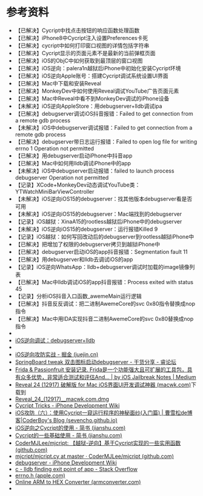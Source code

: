 # 参考资料

* 【已解决】Cycript中找点击按钮的响应函数处理函数
* 【已解决】iPhone8中Cycript注入设置Preferences卡死
* 【已解决】cycript中如何打印窗口视图的详情包括字符串
* 【已解决】Cycript显示的页面元素不是最新的当前弹框页面
* 【已解决】iOS的ObjC中如何获取到最顶层的窗口视图
* 【已解决】iOS逆向：palera1n越狱后iPhone中初始化安装Cycript环境
* 【已解决】iOS逆向Apple账号：搭建Cycript调试系统设置UI界面
* 【已解决】Mac中下载和安装Reveal
* 【已解决】MonkeyDev中如何使用Reveal调试YouTube广告页面元素
* 【已解决】Mac中Reveal中看不到MonkeyDev调试的iPhone设备
* 【未解决】iOS逆向AppleStore：用debugserver+lldb调试ipa
* 【已解决】debugserver调试iOS抖音报错：Failed to get connection from a remote gdb process
* 【未解决】iOS中debugserver调试报错：Failed to get connection from a remote gdb process
* 【已解决】debugserver带日志运行报错：Failed to open log file for writing errno 1 Operation not permitted
* 【已解决】用debugserver启动iPhone中抖音app
* 【已解决】Mac中如何用lldb调试iPhone中的app
* 【未解决】iOS中debugserver启动报错：failed to launch process debugserver Operation not permitted
* 【记录】XCode+MonkeyDev动态调试YouTube类：YTWatchMiniBarViewController
* 【未解决】iOS逆向iOS15的debugserver：找其他版本debugserver看是否可用
* 【未解决】iOS逆向iOS15的debugserver：Mac端找到的debugserver
* 【记录】iOS越狱：XinaA15的rootless越狱后iPhone中的debugserver
* 【未解决】iOS逆向iOS15的debugserver：运行报错Killed 9
* 【记录】iOS越狱：如何写回改动后的debugserver到rootless越狱iPhone中
* 【已解决】把增加了权限的debugserver拷贝到越狱iPhone中
* 【已解决】debugserver启动iOS的app抖音报错：Segmentation fault 11
* 【已解决】用debugserver和lldb去调试iOS的app
* 【记录】iOS逆向WhatsApp：lldb+debugserver调试时加载的image镜像列表
* 【已解决】Mac中lldb调试iOS的app抖音报错：Process exited with status 45
* 【记录】分析iOS抖音入口函数_awemeMain运行逻辑
* 【已解决】抖音反反调试：把二进制AwemeCore的svc 0x80指令替换成nop指令
* 【已解决】Mac中用IDA实现抖音二进制AwemeCore的svc 0x80替换成nop指令
* 
* [iOS逆向调试：debugserver+lldb](https://book.crifan.org/books/ios_re_debug_debugserver_lldb/website/)
* 
* [iOS逆向攻防实战 - 掘金 (juejin.cn)](https://juejin.cn/post/7073109091320610829)
* [SpringBoard tweak 双击图标启动debugserver - 干货分享 - 睿论坛](https://iosre.com/t/springboard-tweak-debugserver/16420/17)
* [Frida & Passionfruit 安装记录. Frida是一个功能强大且可扩展的工具包，具有众多优势，非常适合测试和评估And… | by iOS Jailbreak Notes | Medium](https://junglechan.medium.com/frida-passionfruit-%E5%AE%89%E8%A3%85%E8%AE%B0%E5%BD%95-52c7f3b4576e)
* [Reveal 24 (12917) 破解版 for Mac iOS界面UI开发调试神器 (macwk.com)](https://www.macwk.com/soft/reveal)下载到
* [Reveal_24_(12917)__macwk.com.dmg](https://mac.qdrayst.com/oss01/498/Reveal_24_(12917)__macwk.com.dmg)
* [Cycript Tricks - iPhone Development Wiki](https://iphonedev.wiki/index.php/Cycript_Tricks)
* [iOS攻防（六）：使用Cycript一窥运行程序的神秘面纱(入门篇) | 曹雪松de博客|CoderBoy's Blog (sevencho.github.io)](https://sevencho.github.io/archives/c12f47b1.html)
* [iOS逆向之Cycript的使用 - 简书 (jianshu.com)](https://www.jianshu.com/p/c18098bdc6c5)
* [Cycript的一些基础使用 - 简书 (jianshu.com)](https://www.jianshu.com/p/72a17883f68e)
* [CoderMJLee/mjcript: 【越狱-逆向】基于Cycript实现的一些实用函数 (github.com)](https://github.com/CoderMJLee/mjcript)
* [mjcript/mjcript.cy at master · CoderMJLee/mjcript (github.com)](https://github.com/CoderMJLee/mjcript/blob/master/mjcript.cy)
* [debugserver - iPhone Development Wiki](https://iphonedev.wiki/index.php/Debugserver#Alternative_Instructions_.2864-bit_compatible.29)
* [c - lldb finding exit point of app - Stack Overflow](https://stackoverflow.com/questions/36237322/lldb-finding-exit-point-of-app)
* [errno.h (apple.com)](https://opensource.apple.com/source/xnu/xnu-792/bsd/sys/errno.h.auto.html)
* [Online ARM to HEX Converter (armconverter.com)](https://armconverter.com/?code=NOP)
* 